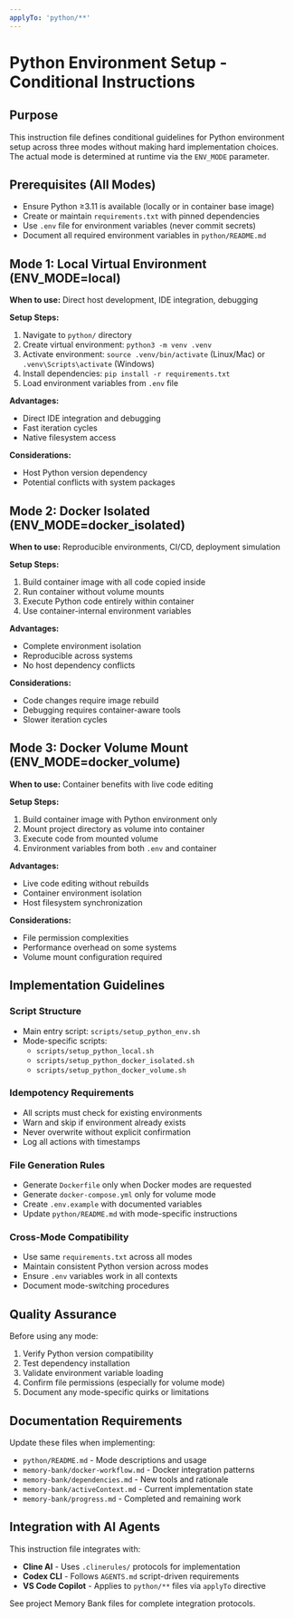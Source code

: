 ```yaml
---
applyTo: 'python/**'
---
```


# Python Environment Setup - Conditional Instructions

## Purpose

This instruction file defines conditional guidelines for Python environment setup across three modes without making hard implementation choices. The actual mode is determined at runtime via the `ENV_MODE` parameter.

## Prerequisites (All Modes)

- Ensure Python ≥3.11 is available (locally or in container base image)
- Create or maintain `requirements.txt` with pinned dependencies
- Use `.env` file for environment variables (never commit secrets)
- Document all required environment variables in `python/README.md`

## Mode 1: Local Virtual Environment (ENV_MODE=local)

**When to use:** Direct host development, IDE integration, debugging

**Setup Steps:**

1. Navigate to `python/` directory
2. Create virtual environment: `python3 -m venv .venv`
3. Activate environment: `source .venv/bin/activate` (Linux/Mac) or `.venv\Scripts\activate` (Windows)
4. Install dependencies: `pip install -r requirements.txt`
5. Load environment variables from `.env` file

**Advantages:**

- Direct IDE integration and debugging
- Fast iteration cycles
- Native filesystem access

**Considerations:**

- Host Python version dependency
- Potential conflicts with system packages

## Mode 2: Docker Isolated (ENV_MODE=docker_isolated)

**When to use:** Reproducible environments, CI/CD, deployment simulation

**Setup Steps:**

1. Build container image with all code copied inside
2. Run container without volume mounts
3. Execute Python code entirely within container
4. Use container-internal environment variables

**Advantages:**

- Complete environment isolation
- Reproducible across systems
- No host dependency conflicts

**Considerations:**

- Code changes require image rebuild
- Debugging requires container-aware tools
- Slower iteration cycles

## Mode 3: Docker Volume Mount (ENV_MODE=docker_volume)

**When to use:** Container benefits with live code editing

**Setup Steps:**

1. Build container image with Python environment only
2. Mount project directory as volume into container
3. Execute code from mounted volume
4. Environment variables from both `.env` and container

**Advantages:**

- Live code editing without rebuilds
- Container environment isolation
- Host filesystem synchronization

**Considerations:**

- File permission complexities
- Performance overhead on some systems
- Volume mount configuration required

## Implementation Guidelines

### Script Structure

- Main entry script: `scripts/setup_python_env.sh`
- Mode-specific scripts:
  - `scripts/setup_python_local.sh`
  - `scripts/setup_python_docker_isolated.sh`
  - `scripts/setup_python_docker_volume.sh`

### Idempotency Requirements

- All scripts must check for existing environments
- Warn and skip if environment already exists
- Never overwrite without explicit confirmation
- Log all actions with timestamps

### File Generation Rules

- Generate `Dockerfile` only when Docker modes are requested
- Generate `docker-compose.yml` only for volume mode
- Create `.env.example` with documented variables
- Update `python/README.md` with mode-specific instructions

### Cross-Mode Compatibility

- Use same `requirements.txt` across all modes
- Maintain consistent Python version across modes
- Ensure `.env` variables work in all contexts
- Document mode-switching procedures

## Quality Assurance

Before using any mode:

1. Verify Python version compatibility
2. Test dependency installation
3. Validate environment variable loading
4. Confirm file permissions (especially for volume mode)
5. Document any mode-specific quirks or limitations

## Documentation Requirements

Update these files when implementing:

- `python/README.md` - Mode descriptions and usage
- `memory-bank/docker-workflow.md` - Docker integration patterns
- `memory-bank/dependencies.md` - New tools and rationale
- `memory-bank/activeContext.md` - Current implementation state
- `memory-bank/progress.md` - Completed and remaining work

## Integration with AI Agents

This instruction file integrates with:

- **Cline AI** - Uses `.clinerules/` protocols for implementation
- **Codex CLI** - Follows `AGENTS.md` script-driven requirements
- **VS Code Copilot** - Applies to `python/**` files via `applyTo` directive

See project Memory Bank files for complete integration protocols.
